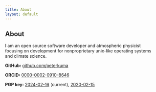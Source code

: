 ```yaml
---
title: About
layout: default
---
```


## About

I am an open source software developer and atmospheric physicist focusing on
development for nonproprietary unix-like operating systems and climate science.

**GitHub:** [github.com/peterkuma](https://github.com/peterkuma)

**ORCID:** [0000-0002-0910-8646](https://orcid.org/0000-0002-0910-8646)

**PGP key:** [2024-02-16](/pgp/peterkuma-2024-02-16.asc) (current), [2020-02-15](/pgp/peterkuma.asc)
